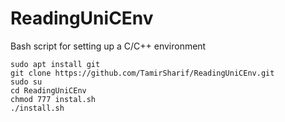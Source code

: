 # ReadingUniCEnv
Bash script for setting up a C/C++ environment


```
sudo apt install git
git clone https://github.com/TamirSharif/ReadingUniCEnv.git
sudo su
cd ReadingUniCEnv
chmod 777 instal.sh
./install.sh
```
